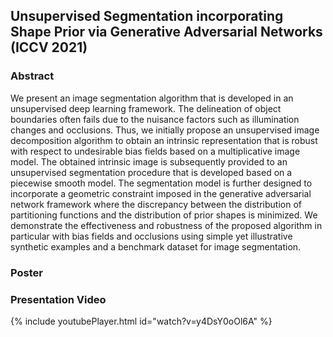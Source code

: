 ## Unsupervised Segmentation incorporating Shape Prior via Generative Adversarial Networks (ICCV 2021)

### Abstract

We present an image segmentation algorithm that is developed in an unsupervised deep learning framework. The delineation of object boundaries often fails due to the nuisance factors such as illumination changes and occlusions. Thus, we initially propose an unsupervised image decomposition algorithm to obtain an intrinsic representation that is robust with respect to undesirable bias fields based on a multiplicative image model. The obtained intrinsic image is subsequently provided to an unsupervised segmentation procedure that is developed based on a piecewise smooth model. The segmentation model is further designed to incorporate a geometric constraint imposed in the generative adversarial network framework where the discrepancy between the distribution of partitioning functions and the distribution of prior shapes is minimized. We demonstrate the effectiveness and robustness of the proposed algorithm in particular with bias fields and occlusions using simple yet illustrative synthetic examples and a benchmark dataset for image segmentation.

### Poster
<object data="iccv2021_09869_poster_final.pdf" width="864" height="486" type='application/pdf'></object>

### Presentation Video
{% include youtubePlayer.html id="watch?v=y4DsY0oOl6A" %}
